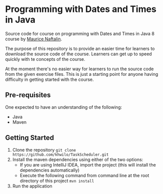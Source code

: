 # Programming with Dates and Times in Java

Source code for course on programming with Dates and Times in Java 8 course by 
[Maurice Naftalin](https://twitter.com/mauricenaftalin).

The purpose of this repository is to provide an easier time for learners to download the source code of the course. 
Learners can get up to speed quickly with te concepts of the course.

At the moment there's no easier way for learners to run the source code from the given exercise files. This is just a 
starting point for anyone having difficulty in getting started with the course.


## Pre-requisites

One expected to have an understanding of the following:

- Java
- Maven

## Getting Started

1. Clone the repository `git clone https://github.com/khwilo/TaskScheduler.git`
2. Install the maven dependencies using either of the two options:
   - If you are using IntelliJ IDEA, import the project (this will install the dependencies automatically)
   - Execute the following command from command line at the root directory of this project `mvn install`
3. Run the application
